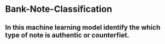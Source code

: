 # Bank-Note-Classification
## In this machine learning model identify the which type of note is authentic or counterfiet.
